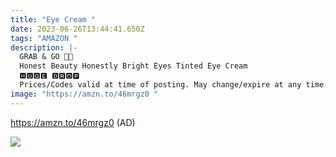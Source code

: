 ```yaml
---
title: "Eye Cream "
date: 2023-06-26T13:44:41.650Z
tags: "AMAZON "
description: |-
  GRAB & GO 🏃🏃
  Honest Beauty Honestly Bright Eyes Tinted Eye Cream 
  🅷🆄🅶🅴 🅳🆁🅾🅿 
  Prices/Codes valid at time of posting. May change/expire at any time. 
image: "https://amzn.to/46mrgz0 "
---
```

https://amzn.to/46mrgz0 (AD) <!--StartFragment-->

![](https://m.media-amazon.com/images/I/51VWry0yMVL._SL1500_.jpg)

<!--EndFragment-->